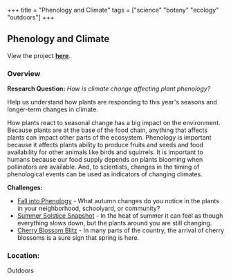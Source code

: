 +++
title = "Phenology and Climate"
tags = ["science" "botany" "ecology" "outdoors"]
+++

## Phenology and Climate

View the project [**here**](https://budburst.org/phenology-and-climate).

### Overview

**Research Question:** *How is climate change affecting plant phenology?*

Help us understand how plants are responding to this year's seasons and longer-term changes in climate.

How plants react to seasonal change has a big impact on the environment. Because plants are at the base of the food chain, anything that affects plants can impact other parts of the ecosystem. Phenology is important because it affects plants ability to produce fruits and seeds and food availability for other animals like birds and squirrels. It is important to humans because our food supply depends on plants blooming when pollinators are available. And, to scientists, changes in the timing of phenological events can be used as indicators of changing climates.

**Challenges:**
- [Fall into Phenology](https://budburst.org/fall-into-phenology) - What autumn changes do you notice in the plants in your neighborhood, schoolyard, or community?
- [Summer Solstice Snapshot](https://budburst.org/summer-solstice-snapshot) - In the heat of summer it can feel as though everything slows down, but the plants around you are still changing.
- [Cherry Blossom Blitz](https://budburst.org/cherry-blossom-blitz) - In many parts of the country, the arrival of cherry blossoms is a sure sign that spring is here.

### Location:
Outdoors
